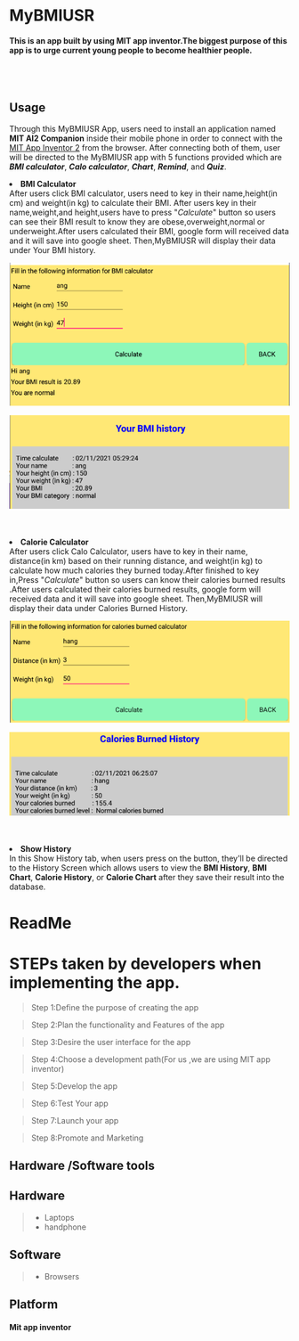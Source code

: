 # **MyBMIUSR**
#### This is an app built by using MIT app inventor.The biggest purpose of this app is to urge current young people to become healthier people.

<br>
<br>

## Usage
Through this MyBMIUSR App, users need to install an application named <b>MIT AI2 Companion</b> inside their mobile phone in order to connect with the [MIT App Inventor 2](http://ai2.appinventor.mit.edu/) from the browser. After connecting both of them, user will be directed to the MyBMIUSR app with 5 functions provided which are <b><i>BMI calculator</i></b>, <b><i>Calo calculator</i></b>, <b><i>Chart</i></b>, <b><i>Remind</i></b>, and <b><i>Quiz</b></i>.

<li><b>BMI Calculator</b></li>
After users click BMI calculator, users need to key in their name,height(in cm) and weight(in kg) to calculate their BMI. After users key in their name,weight,and height,users have to press "<i>Calculate</i>" button so users can see their BMI result to know they are obese,overweight,normal or underweight.After users calculated their BMI, google form will received data and it will save into google sheet. Then,MyBMIUSR will display their data under Your BMI history.
<p align="left">
  <img src="Example1.png">
</p>
<p align="left">
  <img src="Example2.png">
</p>


<br />
<br />
<li><b>Calorie Calculator</b></li>
After users click Calo Calculator, users have to key in their name, distance(in km) based on their running distance, and weight(in kg) to calculate how much calories they burned today.After finished to key in,Press "<i>Calculate</i>"  button so users can know their calories burned results .After users calculated their calories burned results, google form will received data and it will save into google sheet. Then,MyBMIUSR will display their data under Calories Burned History.
<p align="left">
  <img src="Example3.png">
</p>
<p align="left">
  <img src="Example4.png">
</p>

<br />
<br />
<li><b>Show History</b></li>
In this Show History tab, when users press on the button, they'll be directed to the History Screen which allows users to view the <b>BMI History</b>, <b>BMI Chart</b>, <b>Calorie History</b>, or <b>Calorie Chart</b> after they save their result into the database.

# ReadMe

# STEPs taken by developers when implementing the app.
  
> Step 1:Define the purpose of creating the app
  
> Step 2:Plan the functionality and Features of the app

> Step 3:Desire the user interface for the app

> Step 4:Choose a development path(For us ,we are using MIT app inventor)

> Step 5:Develop the app

> Step 6:Test Your app

> Step 7:Launch your app

> Step 8:Promote and Marketing


## Hardware /Software tools 

## Hardware
> - Laptops
> - handphone

## Software 
> - Browsers 

## Platform 
#### Mit app inventor
